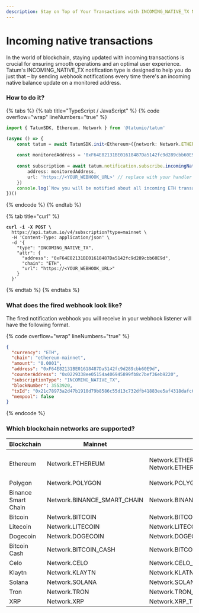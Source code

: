 ```yaml
---
description: Stay on Top of Your Transactions with INCOMING_NATIVE_TX Notifications
---
```


# Incoming native transactions

In the world of blockchain, staying updated with incoming transactions is crucial for ensuring smooth operations and an optimal user experience. Tatum's INCOMING\_NATIVE\_TX notification type is designed to help you do just that – by sending webhook notifications every time there's an incoming native balance update on a monitored address.

### How to do it?

{% tabs %}
{% tab title="TypeScript / JavaScript" %}
{% code overflow="wrap" lineNumbers="true" %}
```typescript
import { TatumSDK, Ethereum, Network } from '@tatumio/tatum'

(async () => {
    const tatum = await TatumSDK.init<Ethereum>({network: Network.ETHEREUM})
    
    const monitoredAddress = '0xF64E82131BE01618487Da5142fc9d289cbb60E9d'
    
    const subscription = await tatum.notification.subscribe.incomingNativeTx({
        address: monitoredAddress,
        url: 'https://<YOUR_WEBHOOK_URL>' // replace with your handler URL
    })
    console.log(`Now you will be notified about all incoming ETH transactions on ${monitoredAddress}`)
})()
```
{% endcode %}
{% endtab %}

{% tab title="curl" %}
<pre class="language-bash" data-overflow="wrap" data-line-numbers><code class="lang-bash"><strong>curl -i -X POST \
</strong>  https://api.tatum.io/v4/subscription?type=mainnet \
  -H 'Content-Type: application/json' \
  -d '{
    "type": "INCOMING_NATIVE_TX",
    "attr": {
      "address": "0xF64E82131BE01618487Da5142fc9d289cbb60E9d",
      "chain": "ETH",
      "url": "https://&#x3C;YOUR_WEBHOOK_URL>"
    }
  }'
</code></pre>
{% endtab %}
{% endtabs %}

### What does the fired webhook look like?

The fired notification webhook you will receive in your webhook listener will have the following format.

{% code overflow="wrap" lineNumbers="true" %}
```json
{
  "currency": "ETH",
  "chain": "ethereum-mainnet",
  "amount": "0.0001",
  "address": "0xF64E82131BE01618487Da5142fc9d289cbb60E9d",
  "counterAddress": "0x0229338ee05154a406945899fb8c7bef36eb9220",
  "subscriptionType": "INCOMING_NATIVE_TX",
  "blockNumber": 3553920,
  "txId": "0x21c78973a2d47b1910d79b8586c55d13c732dfb41883ee5af4318dafc66a0db9",
  "mempool": false
}
```
{% endcode %}

### Which blockchain networks are supported?

| Blockchain          | Mainnet                       | Testnet                                                    |
| ------------------- | ----------------------------- | ---------------------------------------------------------- |
| Ethereum            | Network.ETHEREUM              | <p>Network.ETHEREUM_SEPOLIA<br>Network.ETHEREUM_GOERLI</p> |
| Polygon             | Network.POLYGON               | Network.POLYGON\_MUMBAI                                    |
| Binance Smart Chain | Network.BINANCE\_SMART\_CHAIN | Network.BINANCE\_SMART\_CHAIN\_TESTNET                     |
| Bitcoin             | Network.BITCOIN               | Network.BITCOIN\_TESTNET                                   |
| Litecoin            | Network.LITECOIN              | Network.LITECOIN\_TESTNET                                  |
| Dogecoin            | Network.DOGECOIN              | Network.DOGECOIN\_TESTNET                                  |
| Bitcoin Cash        | Network.BITCOIN\_CASH         | Network.BITCOIN\_CASH\_TESTNET                             |
| Celo                | Network.CELO                  | Network.CELO\_ALFAJORES                                    |
| Klaytn              | Network.KLAYTN                | Network.KLATN\_BAOBAB                                      |
| Solana              | Network.SOLANA                | Network.SOLANA\_DEVNET                                     |
| Tron                | Network.TRON                  | Network.TRON\_SHASTA                                       |
| XRP                 | Network.XRP                   | Network.XRP\_TESTNET                                       |

